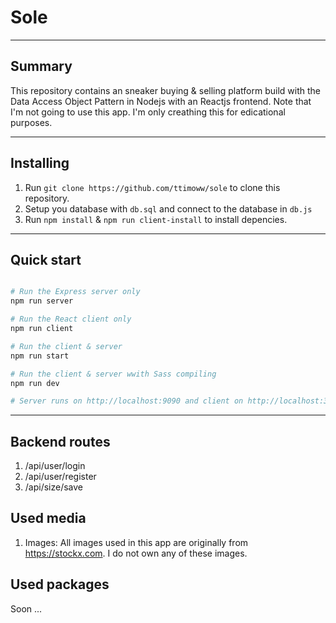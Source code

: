# Sole
---
## Summary
This repository contains an sneaker buying & selling platform build with the Data Access Object Pattern in Nodejs with an Reactjs frontend. Note that I'm not going to use this app. I'm only creathing this for edicational purposes.

---

## Installing
1. Run `git clone https://github.com/ttimoww/sole` to clone this repository.
2. Setup you database with `db.sql` and connect to the database in `db.js`
3. Run `npm install` & `npm run client-install` to install depencies.


---

## Quick start
``` bash

# Run the Express server only
npm run server

# Run the React client only
npm run client

# Run the client & server 
npm run start

# Run the client & server wwith Sass compiling
npm run dev

# Server runs on http://localhost:9090 and client on http://localhost:3000
```

---

## Backend routes
1. /api/user/login
2. /api/user/register
3. /api/size/save

## Used media
1. Images: All images used in this app are originally from https://stockx.com. I do not own any of these images.

## Used packages
Soon ...

